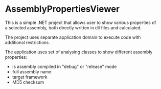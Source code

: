 # AssemblyPropertiesViewer
This is a simple .NET project that allows user to show various properties of a selected assembly, both directly written in dll files and calculated.

The project uses separate application domain to execute code with additional restrictions.

The application uses set of analysing classes to show different assembly properties:
 - is assembly compiled in "debug" or "release" mode
 - full assembly name
 - target framework
 - MD5 checksum
